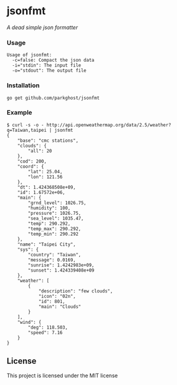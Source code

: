 jsonfmt
=======
*A dead simple json formatter*

### Usage
```text
Usage of jsonfmt:
  -c=false: Compact the json data
  -i="stdin": The input file
  -o="stdout": The output file
```

### Installation
```
go get github.com/parkghost/jsonfmt
```

### Example
```text
$ curl -s -o - http://api.openweathermap.org/data/2.5/weather?q=Taiwan,taipei | jsonfmt
{
    "base": "cmc stations",
    "clouds": {
        "all": 20
    },
    "cod": 200,
    "coord": {
        "lat": 25.04,
        "lon": 121.56
    },
    "dt": 1.424368508e+09,
    "id": 1.67572e+06,
    "main": {
        "grnd_level": 1026.75,
        "humidity": 100,
        "pressure": 1026.75,
        "sea_level": 1035.47,
        "temp": 290.292,
        "temp_max": 290.292,
        "temp_min": 290.292
    },
    "name": "Taipei City",
    "sys": {
        "country": "Taiwan",
        "message": 0.0169,
        "sunrise": 1.4242983e+09,
        "sunset": 1.424339408e+09
    },
    "weather": [
        {
            "description": "few clouds",
            "icon": "02n",
            "id": 801,
            "main": "Clouds"
        }
    ],
    "wind": {
        "deg": 118.503,
        "speed": 7.16
    }
}
```

License
---------------------

This project is licensed under the MIT license
